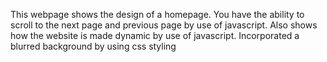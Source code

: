 This webpage shows the design of a homepage. You have the ability to scroll to the next page and previous page by use of javascript.
Also shows how the website is made dynamic by use of javascript. Incorporated a blurred background by using css styling
